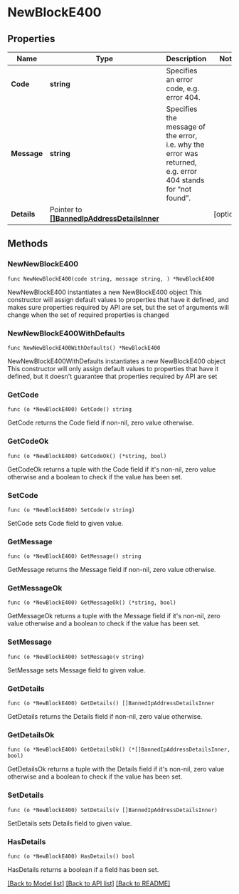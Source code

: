 # NewBlockE400

## Properties

Name | Type | Description | Notes
------------ | ------------- | ------------- | -------------
**Code** | **string** | Specifies an error code, e.g. error 404. | 
**Message** | **string** | Specifies the message of the error, i.e. why the error was returned, e.g. error 404 stands for “not found”. | 
**Details** | Pointer to [**[]BannedIpAddressDetailsInner**](BannedIpAddressDetailsInner.md) |  | [optional] 

## Methods

### NewNewBlockE400

`func NewNewBlockE400(code string, message string, ) *NewBlockE400`

NewNewBlockE400 instantiates a new NewBlockE400 object
This constructor will assign default values to properties that have it defined,
and makes sure properties required by API are set, but the set of arguments
will change when the set of required properties is changed

### NewNewBlockE400WithDefaults

`func NewNewBlockE400WithDefaults() *NewBlockE400`

NewNewBlockE400WithDefaults instantiates a new NewBlockE400 object
This constructor will only assign default values to properties that have it defined,
but it doesn't guarantee that properties required by API are set

### GetCode

`func (o *NewBlockE400) GetCode() string`

GetCode returns the Code field if non-nil, zero value otherwise.

### GetCodeOk

`func (o *NewBlockE400) GetCodeOk() (*string, bool)`

GetCodeOk returns a tuple with the Code field if it's non-nil, zero value otherwise
and a boolean to check if the value has been set.

### SetCode

`func (o *NewBlockE400) SetCode(v string)`

SetCode sets Code field to given value.


### GetMessage

`func (o *NewBlockE400) GetMessage() string`

GetMessage returns the Message field if non-nil, zero value otherwise.

### GetMessageOk

`func (o *NewBlockE400) GetMessageOk() (*string, bool)`

GetMessageOk returns a tuple with the Message field if it's non-nil, zero value otherwise
and a boolean to check if the value has been set.

### SetMessage

`func (o *NewBlockE400) SetMessage(v string)`

SetMessage sets Message field to given value.


### GetDetails

`func (o *NewBlockE400) GetDetails() []BannedIpAddressDetailsInner`

GetDetails returns the Details field if non-nil, zero value otherwise.

### GetDetailsOk

`func (o *NewBlockE400) GetDetailsOk() (*[]BannedIpAddressDetailsInner, bool)`

GetDetailsOk returns a tuple with the Details field if it's non-nil, zero value otherwise
and a boolean to check if the value has been set.

### SetDetails

`func (o *NewBlockE400) SetDetails(v []BannedIpAddressDetailsInner)`

SetDetails sets Details field to given value.

### HasDetails

`func (o *NewBlockE400) HasDetails() bool`

HasDetails returns a boolean if a field has been set.


[[Back to Model list]](../README.md#documentation-for-models) [[Back to API list]](../README.md#documentation-for-api-endpoints) [[Back to README]](../README.md)


